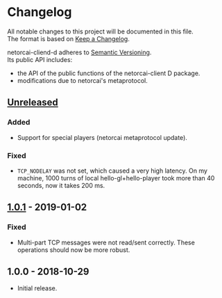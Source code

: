 # Changelog
All notable changes to this project will be documented in this file.  
The format is based on [Keep a Changelog][changelog].

netorcai-cliend-d adheres to [Semantic Versioning][semver].  
Its public API includes:
- the API of the public functions of the netorcai-client D package.
- modifications due to netorcai's metaprotocol.

[//]: =========================================================================
## [Unreleased]
### Added
- Support for special players (netorcai metaprotocol update).

### Fixed
- `TCP_NODELAY` was not set, which caused a very high latency.
  On my machine, 1000 turns of local hello-gl+hello-player took
  more than 40 seconds, now it takes 200 ms.

[//]: =========================================================================
## [1.0.1] - 2019-01-02
### Fixed
- Multi-part TCP messages were not read/sent correctly.
  These operations should now be more robust.

[//]: =========================================================================
## 1.0.0 - 2018-10-29
- Initial release.

[//]: =========================================================================
[changelog]: http://keepachangelog.com/en/1.0.0/
[semver]: http://semver.org/spec/v2.0.0.html

[Unreleased]: https://github.com/netorcai/netorcai-client-d/compare/v1.0.1...master
[1.0.1]: https://github.com/netorcai/netorcai-client-d/compare/v1.0.0...v1.0.1
